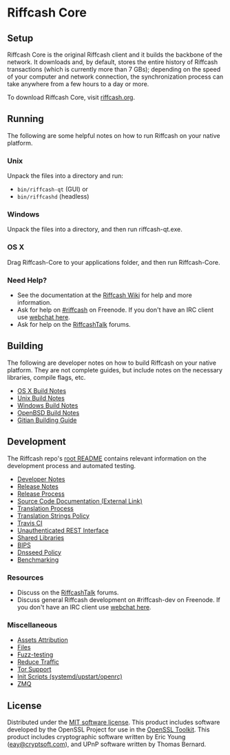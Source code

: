 Riffcash Core
=============

Setup
---------------------
Riffcash Core is the original Riffcash client and it builds the backbone of the network. It downloads and, by default, stores the entire history of Riffcash transactions (which is currently more than 7 GBs); depending on the speed of your computer and network connection, the synchronization process can take anywhere from a few hours to a day or more.

To download Riffcash Core, visit [riffcash.org](https://riffcash.org).

Running
---------------------
The following are some helpful notes on how to run Riffcash on your native platform.

### Unix

Unpack the files into a directory and run:

- `bin/riffcash-qt` (GUI) or
- `bin/riffcashd` (headless)

### Windows

Unpack the files into a directory, and then run riffcash-qt.exe.

### OS X

Drag Riffcash-Core to your applications folder, and then run Riffcash-Core.

### Need Help?

* See the documentation at the [Riffcash Wiki](https://riffcash.info/)
for help and more information.
* Ask for help on [#riffcash](http://webchat.freenode.net?channels=riffcash) on Freenode. If you don't have an IRC client use [webchat here](http://webchat.freenode.net?channels=riffcash).
* Ask for help on the [RiffcashTalk](https://riffcashtalk.io/) forums.

Building
---------------------
The following are developer notes on how to build Riffcash on your native platform. They are not complete guides, but include notes on the necessary libraries, compile flags, etc.

- [OS X Build Notes](build-osx.md)
- [Unix Build Notes](build-unix.md)
- [Windows Build Notes](build-windows.md)
- [OpenBSD Build Notes](build-openbsd.md)
- [Gitian Building Guide](gitian-building.md)

Development
---------------------
The Riffcash repo's [root README](/README.md) contains relevant information on the development process and automated testing.

- [Developer Notes](developer-notes.md)
- [Release Notes](release-notes.md)
- [Release Process](release-process.md)
- [Source Code Documentation (External Link)](https://dev.visucore.com/riffcash/doxygen/)
- [Translation Process](translation_process.md)
- [Translation Strings Policy](translation_strings_policy.md)
- [Travis CI](travis-ci.md)
- [Unauthenticated REST Interface](REST-interface.md)
- [Shared Libraries](shared-libraries.md)
- [BIPS](bips.md)
- [Dnsseed Policy](dnsseed-policy.md)
- [Benchmarking](benchmarking.md)

### Resources
* Discuss on the [RiffcashTalk](https://riffcashtalk.io/) forums.
* Discuss general Riffcash development on #riffcash-dev on Freenode. If you don't have an IRC client use [webchat here](http://webchat.freenode.net/?channels=riffcash-dev).

### Miscellaneous
- [Assets Attribution](assets-attribution.md)
- [Files](files.md)
- [Fuzz-testing](fuzzing.md)
- [Reduce Traffic](reduce-traffic.md)
- [Tor Support](tor.md)
- [Init Scripts (systemd/upstart/openrc)](init.md)
- [ZMQ](zmq.md)

License
---------------------
Distributed under the [MIT software license](/COPYING).
This product includes software developed by the OpenSSL Project for use in the [OpenSSL Toolkit](https://www.openssl.org/). This product includes
cryptographic software written by Eric Young ([eay@cryptsoft.com](mailto:eay@cryptsoft.com)), and UPnP software written by Thomas Bernard.

